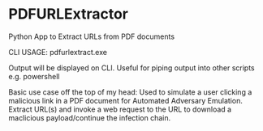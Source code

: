 # PDFURLExtractor
 Python App to Extract URLs from PDF documents

 CLI USAGE: pdfurlextract.exe <PATH TO PDF FILE>

 Output will be displayed on CLI. Useful for piping output into other scripts e.g. powershell
 
 Basic use case off the top of my head:
 Used to simulate a user clicking a malicious link in a PDF document for Automated Adversary Emulation.
 Extract URL(s) and invoke a web request to the URL to download a maclicious payload/continue the infection chain.
